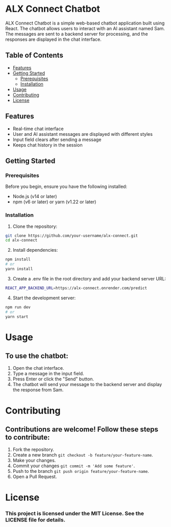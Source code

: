 # ALX Connect Chatbot

ALX Connect Chatbot is a simple web-based chatbot application built using React. The chatbot allows users to interact with an AI assistant named Sam. The messages are sent to a backend server for processing, and the responses are displayed in the chat interface.

## Table of Contents

- [Features](#features)
- [Getting Started](#getting-started)
  - [Prerequisites](#prerequisites)
  - [Installation](#installation)
- [Usage](#usage)
- [Contributing](#contributing)
- [License](#license)

## Features

- Real-time chat interface
- User and AI assistant messages are displayed with different styles
- Input field clears after sending a message
- Keeps chat history in the session

## Getting Started

### Prerequisites

Before you begin, ensure you have the following installed:

- Node.js (v14 or later)
- npm (v6 or later) or yarn (v1.22 or later)

### Installation

1. Clone the repository:

```bash
git clone https://github.com/your-username/alx-connect.git
cd alx-connect
```

2. Install dependencies:

```bash
npm install
# or
yarn install
```

3. Create a .env file in the root directory and add your backend server URL:

```bash
REACT_APP_BACKEND_URL=https://alx-connect.onrender.com/predict
```

4. Start the development server:

```bash
npm run dev
# or
yarn start
```

# Usage
## To use the chatbot:

1. Open the chat interface.
2. Type a message in the input field.
3. Press Enter or click the "Send" button.
4. The chatbot will send your message to the backend server and display the response from Sam.

# Contributing
## Contributions are welcome! Follow these steps to contribute:

1. Fork the repository.
2. Create a new branch ```git checkout -b feature/your-feature-name```.
3. Make your changes.
4. Commit your changes ```git commit -m 'Add some feature'```.
5. Push to the branch ```git push origin feature/your-feature-name```.
6. Open a Pull Request.

# License
### This project is licensed under the MIT License. See the LICENSE file for details.